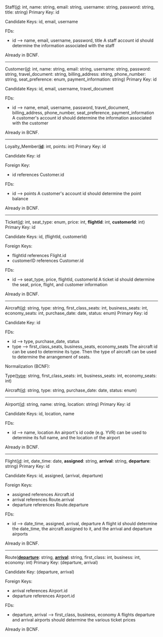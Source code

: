Staff(<u>id</u>: int, name: string, email: string, username: string, password: string, title: string)
Primary Key: id

Candidate Keys: id, email, username

FDs:

- id —> name, email, username, password, title
  A staff account id should determine the information associated with the staff

Already in BCNF.

-----

Customer(<u>id</u>: int, name: string, email: string, username: string, password: string, travel_document: string, billing_address: string, phone_number: string, seat_preference: enum, payment_information: string)
Primary Key: id

Candidate Keys: id, email, username, travel_document

FDs:

- id —> name, email, username, password, travel_document, billing_address, phone_number, seat_preference, payment_information
  A customer's account id should determine the information associated with the customer

Already in BCNF.

----

Loyalty_Member(<u>**id**</u>: int, points: int)
Primary Key: id

Candidate Key: id

Foreign Key:

- id references Customer.id

FDs:

- id —> points
  A customer's account id should determine the point balance

Already in BCNF.

---

Ticket(<u>id</u>: int, seat_type: enum, price: int, **flightId**: int, **customerId**: int)
Primary Key: id

Candidate Keys: id, (flightId, customerId)

Foreign Keys:

- flightId references Flight.id
- customerID references Customer.id

FDs:

- id —> seat_type, price, flightId, customerId
  A ticket id should determine the seat, price, flight, and customer information

Already in BCNF.

------

Aircraft(<u>id</u>: string, type: string, first_class_seats: int, business_seats: int, economy_seats: int, purchase_date: date, status: enum)
Primary Key: id

Candidate Key: id

FDs:
- id —> type, purchase_date, status
- type —> first_class_seats, business_seats, economy_seats
  The aircraft id can be used to determine its type. Then the type of aircraft can be used to determine the arrangement of seats.

Normalization (BCNF):

Type(<u>type</u>: string, first_class_seats: int, business_seats: int, economy_seats: int)

Aircraft(<u>id</u>: string, type: string, purchase_date: date, status: enum)

------

Airport(<u>id</u>: string, name: string, location: string)
Primary Key: id

Candidate Keys: id, location, name

FDs:
- id —> name, location
  An airport's id code (e.g. YVR) can be used to determine its full name, and the location of the airport


Already in BCNF.

------

Flight(<u>id</u>: int, date_time: date, **assigned**: string, **arrival**: string, **departure**: string)
Primary Key: id

Candidate Keys: id, assigned, (arrival, departure)

Foreign Keys:

- assigned references Aircraft.id
- arrival references Route.arrival
- departure references Route.departure

FDs:
- id —> date_time, assigned, arrival, departure
  A flight id should determine the date_time, the aircraft assigned to it, and the arrival and departure airports


Already in BCNF.

-----

Route(<u>**departure**</u>: string, <u>**arrival**</u>: string, first_class: int, business: int, economy: int)
Primary Key: (departure, arrival)

Candidate Key: (departure, arrival)

Foreign Keys:

- arrival references Airport.id
- departure references Airport.id

FDs:
- departure, arrival —> first_class, business, economy
  A flights departure and arrival airports should determine the various ticket prices

Already in BCNF.